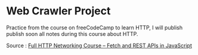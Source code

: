 # Web Crawler Project

Practice from the course on freeCodeCamp to learn HTTP, I will publish publish soon all notes during this course about HTTP.

Source : [ Full HTTP Networking Course – Fetch and REST APIs in JavaScript ](https://www.youtube.com/watch?v=2JYT5f2isg4)
